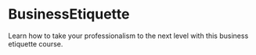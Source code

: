 # BusinessEtiquette
 Learn how to take your professionalism to the next level with this business etiquette course.
